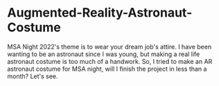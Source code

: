 # Augmented-Reality-Astronaut-Costume
MSA Night 2022's theme is to wear your dream job's attire. I have been wanting to be an astronaut since I was young, but making a real life astronaut costume is too much of a handwork. So, I tried to make an AR astronaut costume for MSA night, will I finish the project in less than a month? Let's see.
